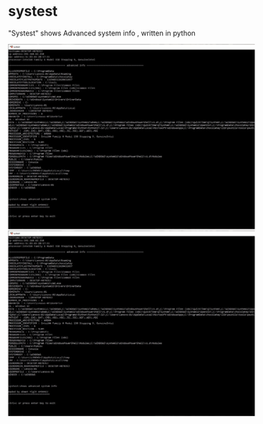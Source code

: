 # systest
"Systest" shows Advanced system info , written in python

<img src='https://github.com/Aydeniztr/systest/blob/main/0CE8FFFA-7DFB-4A6F-914A-0E7DC4A5CA5C.jpeg?raw=true'>
<img src='https://github.com/Aydeniztr/systest/blob/main/0CE8FFFA-7DFB-4A6F-914A-0E7DC4A5CA5C.jpeg?raw=true'>
